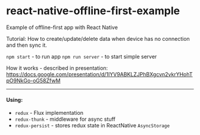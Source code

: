 # react-native-offline-first-example
Example of offline-first app with React Native  

Tutorial: How to create/update/delete data when device has no connection and then sync it.

`npm start` - to run app 
`npm run server` - to start simple server

How it works - described in presentation:
https://docs.google.com/presentation/d/1IYV9ABKLZJPhBXgcvn2vkrYHohTpO9NkGo-oG58ZfwM

----------
#### Using:
* `redux` - Flux implementation  
* `redux-thunk` - middleware for async stuff       
* `redux-persist` - stores redux state in ReactNative `AsyncStorage`
